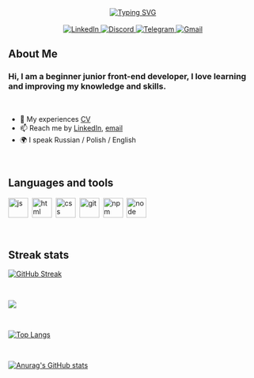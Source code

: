 <div id="header" align="center">
<a href="https://git.io/typing-svg"><img src="https://readme-typing-svg.herokuapp.com?font=Fira+Code&size=40&pause=1000&color=FAA627&background=36393F&center=true&vCenter=true&multiline=true&width=900&height=200&lines=Hi+there+%F0%9F%91%8B+I+am+Yuliya!!!;I+am+a+beginner+junior+;front-end+developer" alt="Typing SVG" /></a>
</div>
	
<br>
	
<div id="socials" align="center">
    <a href="https://www.linkedin.com/in/yuliya-laptsinskaya-68b157b0/">
    <img src="https://img.shields.io/badge/LinkedIn-36393f?style=for-the-badge&logo=linkedin&logoColor=faa627" alt="LinkedIn"/>
  </a>
  <a href="https://discordapp.com/users/Yuliya Laptsinskaya#2489">
    <img src="https://img.shields.io/badge/Discord-36393f?style=for-the-badge&logo=discord&logoColor=faa627" alt="Discord"/>
  </a>
  <a href="https://t.me/Kroshka0001">
    <img src="https://img.shields.io/badge/Telegram-36393f?style=for-the-badge&logo=telegram&logoColor=faa627" alt="Telegram"/>
  </a>
    <a href="mailto:kroshka0001@gmail.com">
    <img src="https://img.shields.io/badge/Gmail-36393f?style=for-the-badge&logo=gmail&logoColor=faa627" alt="Gmail"/>
  </a>
</div>

## __About Me__

### Hi, I am a beginner junior front-end developer, I love learning and improving my knowledge and skills.
<br>
	
 - 📄 My experiences [CV](https://kroshka0001.github.io/JS-FE-RS-2022Q4/)
 - 📫 Reach me by [LinkedIn](https://www.linkedin.com/in/yuliya-laptsinskaya-68b157b0/), [email](mailto:kroshka0001@gmail.com)
 - 🌍 I speak  Russian / Polish / English
 <br>
	
##  __Languages and tools__

<img src="https://cdn.jsdelivr.net/gh/devicons/devicon/icons/javascript/javascript-original.svg" title="js" width="40" height="40"/>&nbsp;
<img src="https://cdn.jsdelivr.net/gh/devicons/devicon/icons/html5/html5-original.svg" title="html" width="40" height="40"/>&nbsp;
<img src="https://cdn.jsdelivr.net/gh/devicons/devicon/icons/css3/css3-original.svg" title="css" width="40" height="40"/>&nbsp;
<img src="https://cdn.jsdelivr.net/gh/devicons/devicon/icons/git/git-plain.svg" title="git" width="40" height="40"/>&nbsp;
<img src="https://cdn.jsdelivr.net/gh/devicons/devicon/icons/npm/npm-original-wordmark.svg" title="npm" width="40" height="40"/>&nbsp;
<img src="https://cdn.jsdelivr.net/gh/devicons/devicon/icons/nodejs/nodejs-original.svg" title="node" width="40" height="40"/>&nbsp;

<br>

## Streak stats	
[![GitHub Streak](http://github-readme-streak-stats.herokuapp.com?user=Kroshka0001&theme=slateorange&hide_border=true&border_radius=10&card_width=700)](https://git.io/streak-stats)

<br>
	
![](https://github-profile-summary-cards.vercel.app/api/cards/profile-details?username=kroshka0001&theme=slateorange)	
	
<br>
	
[![Top Langs](https://github-readme-stats.vercel.app/api/top-langs/?username=Kroshka0001&theme=slateorange&hide_border=true&border_radius=10&card_width=700&layout=compact)](https://github.com/Kroshka0001/github-readme-stats)	

<br>

[![Anurag's GitHub stats](https://github-readme-stats.vercel.app/api?username=kroshka0001&theme=slateorange&hide_border=true&border_radius=10&card_width=700)](https://github.com/kroshka0001/github-readme-stats)
<!--



![](https://github-profile-summary-cards.vercel.app/api/cards/repos-per-language?username=Kroshka0001&theme=slateorange)	

### __University:__

- __Polotsk State University__
    - Faculty of Finance and Economics 
	- _Finance and Credit_
	
- __BELARUSIAN NATIONAL TECHNICAL UNIVERSITY Branch of BNTU "IPK and PK BNTU"__
    - Department of Innovation Processes
    - _Web-design and computer graphics_
		
### __Courses:__
- __Interior design in 3ds-Max C (Eshko):__ Certificate
- __DevOps Fundamentals:__ In Progress
- __JS/FE Pre-School 2022Q4 (RS School):__ Certificate
- __JavaScript/Front-end 2023Q1 (RS School):__ In Progress

## __languages__
- __English level__ - A1
- __Polish level__ - B2
- __Russian level__ - Native





**Kroshka0001/Kroshka0001** is a ✨ _special_ ✨ repository because its `README.md` (this file) appears on your GitHub profile.

Here are some ideas to get you started:

- 🔭 I’m currently working on ...
- 🌱 I’m currently learning ...
- 👯 I’m looking to collaborate on ...
- 🤔 I’m looking for help with ...
- 💬 Ask me about ...
- 📫 How to reach me: ...
- 😄 Pronouns: ...
- ⚡ Fun fact: ...
-->
